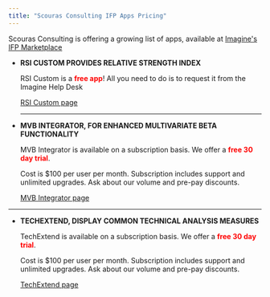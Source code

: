 ```yaml
---
title: "Scouras Consulting IFP Apps Pricing"
---
```

Scouras Consulting is offering a growing list of apps, available at [Imagine's IFP Marketplace](http://marketplace.derivatives.com/collections/vendors?q=Scouras+Consulting "Imagine's IFP Marketplace")

- **RSI CUSTOM PROVIDES RELATIVE STRENGTH INDEX**

    RSI Custom is a <span style="color:red;">**free app**</span>! All you need to do is to request it from the Imagine Help Desk

    [RSI Custom page](/rsicustom/)

    _____

- **MVB INTEGRATOR, FOR ENHANCED MULTIVARIATE BETA FUNCTIONALITY**

    MVB Integrator is available on a subscription basis. We offer a <span style="color:red;">**free 30 day trial**</span>. 

    Cost is $100 per user per month. Subscription includes support and unlimited upgrades. Ask about our volume and pre-pay discounts.

    [MVB Integrator page](/multivariate/)

----

- **TECHEXTEND, DISPLAY COMMON TECHNICAL ANALYSIS MEASURES**

    TechExtend is available on a subscription basis. We offer a <span style="color: red;">**free 30 day trial**</span>.

    Cost is $100 per user per month. Subscription includes support and unlimited upgrades. Ask about our volume and pre-pay discounts.

    [TechExtend page](/techextend/)